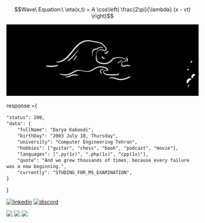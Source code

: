 ```math
Wave\ Equation:\ \eta(x,t) = A \cos\left( \frac{2\pi}{\lambda} (x - vt) \right)
```

![header image](https://github.com/Darya-Kaboodi/Darya-Kaboodi/blob/main/D_K.gif?raw=true)

response ={

    "status": 200,
    "data": {
        "fullName": "Darya Kaboodi",
        "birthDay": "2003 July 10, Thursday",
        "university": "Computer Engineering Tehran",
        "hobbies": ["guitar", "chess", "book", "podcast", "movie"],
        "languages": [".py(1x)", ".php(1x)", "cpp(1x)"],
        "quote": "And we grew thousands of times, because every failure was a new beginning.",
        "currently": "STUDING_FOR_MS_EXAMINATION",
    }
    
}

[![linkedin](https://img.shields.io/badge/linkedin-%2320232a.svg?style=for-the-badge&logo=linkedin&logoColor=white?url=https://codepen.io/ehsanshahbazii)](https://www.linkedin.com/in/darya-kaboodi/)
[![discord](https://img.shields.io/badge/discord-%2320232a.svg?style=for-the-badge&logo=discord&logoColor=white?url=https://codepen.io/dry._.kb)](https://discordapp.com/users/dry._.kb) 

![](https://komarev.com/ghpvc/?username=Darya-Kaboodi&color=brightgreen&label=PROFILE+VIEWS&style=for-the-badge)
![](https://img.shields.io/badge/dynamic/json?logo=github&label=GitHub%20Stars&style=for-the-badge&query=%24.stars&url=https://api.github-star-counter.workers.dev/user/Darya-Kaboodi)
<a href="http://www.coffeete.ir/ehsan_shahbazi">
<img src="http://www.coffeete.ir/images/buttons/lemonchiffon.png" style="width:180px;" />
</a>
